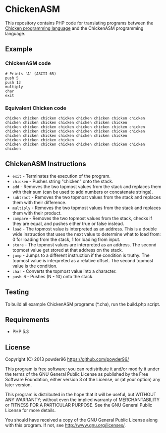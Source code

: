 # ChickenASM

This repository contains PHP code for translating programs between the [Chicken programming language](http://torso.me/chicken) and the ChickenASM programming language.

## Example
### ChickenASM code
```
# Prints 'A' (ASCII 65)
push 5
push 13
multiply
char
exit
```
### Equivalent Chicken code
```
chicken chicken chicken chicken chicken chicken chicken chicken chicken chicken chicken chicken chicken chicken chicken
chicken chicken chicken chicken chicken chicken chicken chicken chicken chicken chicken chicken chicken chicken chicken chicken chicken chicken chicken chicken chicken chicken chicken
chicken chicken chicken chicken
chicken chicken chicken chicken chicken chicken chicken chicken chicken

```

## ChickenASM Instructions
 * `exit` - Terminates the execution of the program.
 * `chicken` - Pushes string "chicken" onto the stack.
 * `add` - Removes the two topmost values from the stack and replaces them with their sum (can be used to add numbers or concatenate strings).
 * `subtract` - Removes the two topmost values from the stack and replaces them with their difference.
 * `multiply` - Removes the two topmost values from the stack and replaces them with their product.
 * `compare` - Removes the two topmost values from the stack, checks if they are equal, and pushes either true or false instead.
 * `load` - The topmost value is interpreted as an address. This is a double wide instruction that uses the next value to determine what to load from: 0 for loading from the stack, 1 for loading from input.
 * `store` - The topmost values are interpreted as an address. The second topmost value get stored at that address on the stack.
 * `jump` - Jumps to a different instruction if the condition is truthy. The topmost value is interpreted as a relative offset. The second topmost value is the condition.
 * `char` - Converts the topmost value into a character.
 * `push N` - Pushes (N - 10) onto the stack.

## Testing
To build all example ChickenASM programs (*.cha), run the build.php script.

## Requirements
* PHP 5.3

## License

Copyright (C) 2013 powder96 <https://github.com/powder96/>

This program is free software: you can redistribute it and/or modify
it under the terms of the GNU General Public License as published by
the Free Software Foundation, either version 3 of the License, or
(at your option) any later version.

This program is distributed in the hope that it will be useful,
but WITHOUT ANY WARRANTY; without even the implied warranty of
MERCHANTABILITY or FITNESS FOR A PARTICULAR PURPOSE.  See the
GNU General Public License for more details.

You should have received a copy of the GNU General Public License
along with this program.  If not, see <http://www.gnu.org/licenses/>.